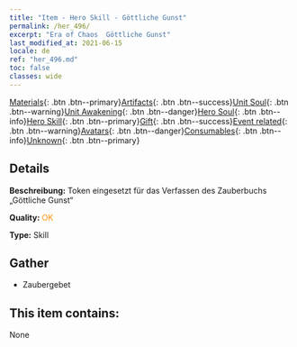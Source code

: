 ```yaml
---
title: "Item - Hero Skill - Göttliche Gunst"
permalink: /her_496/
excerpt: "Era of Chaos  Göttliche Gunst"
last_modified_at: 2021-06-15
locale: de
ref: "her_496.md"
toc: false
classes: wide
---
```

 [Materials](/ItemsDE/){: .btn .btn--primary}[Artifacts](/ItemsDE/Artifacts/){: .btn .btn--success}[Unit Soul](/ItemsDE/UnitSoul/){: .btn .btn--warning}[Unit Awakening](/ItemsDE/UnitAwakening/){: .btn .btn--danger}[Hero Soul](/ItemsDE/HeroSoul/){: .btn .btn--info}[Hero Skill](/ItemsDE/HeroSkill/){: .btn .btn--primary}[Gift](/ItemsDE/Gift/){: .btn .btn--success}[Event related](/ItemsDE/Events/){: .btn .btn--warning}[Avatars](/ItemsDE/Avatars/){: .btn .btn--danger}[Consumables](/ItemsDE/Consumables/){: .btn .btn--info}[Unknown](/ItemsDE/Unknown/){: .btn .btn--primary}

## Details
 **Beschreibung:** Token eingesetzt für das Verfassen des Zauberbuchs „Göttliche Gunst“

 **Quality:** <span style="color: #FF8C00">OK</span>

 **Type:** Skill

## Gather

*    Zaubergebet 

## This item contains:

  None

